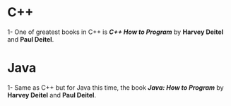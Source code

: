 # C++
1- One of greatest books in C++ is **_C++ How to Program_** by **Harvey Deitel** and **Paul Deitel**.

# Java
1- Same as C++ but for Java this time, the book **_Java: How to Program_** by **Harvey Deitel** and **Paul Deitel**.
